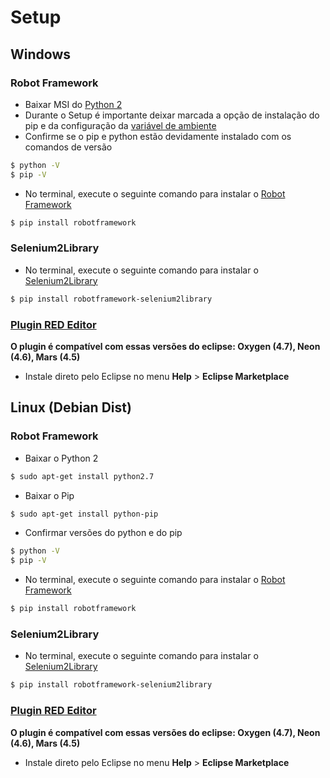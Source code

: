 # Setup

## Windows

### Robot Framework

* Baixar MSI do [Python 2](https://www.python.org/downloads/) 
* Durante o Setup é importante deixar marcada a opção de instalação do pip e da configuração da [variável de ambiente](https://www.howtogeek.com/wp-content/uploads/2014/10/Python-8.jpg.pagespeed.ce.-GDwMsprYt.jpg)
* Confirme se o pip e python estão devidamente instalado com os comandos de versão 

```sh
$ python -V
$ pip -V
```
* No terminal, execute o seguinte comando para instalar o [Robot Framework](https://github.com/robotframework/robotframework/)

```sh
$ pip install robotframework
```

### Selenium2Library

* No terminal, execute o seguinte comando para instalar o [Selenium2Library](https://github.com/robotframework/Selenium2Library)

```sh
$ pip install robotframework-selenium2library
```

### [Plugin RED Editor](https://marketplace.eclipse.org/content/red-robot-editor)

**O plugin é compatível com essas versões do eclipse: Oxygen (4.7), Neon (4.6), Mars (4.5)**

* Instale direto pelo Eclipse no menu **Help** > **Eclipse Marketplace**

## Linux (Debian Dist)

### Robot Framework

* Baixar o Python 2

```sh
$ sudo apt-get install python2.7
```

* Baixar o Pip

```sh
$ sudo apt-get install python-pip
```

* Confirmar versões do python e do pip

```sh
$ python -V
$ pip -V
```
* No terminal, execute o seguinte comando para instalar o [Robot Framework](https://github.com/robotframework/robotframework/)

```sh
$ pip install robotframework
```

### Selenium2Library

* No terminal, execute o seguinte comando para instalar o [Selenium2Library](https://github.com/robotframework/Selenium2Library)

```sh
$ pip install robotframework-selenium2library
```

### [Plugin RED Editor](https://marketplace.eclipse.org/content/red-robot-editor)

**O plugin é compatível com essas versões do eclipse: Oxygen (4.7), Neon (4.6), Mars (4.5)**

* Instale direto pelo Eclipse no menu **Help** > **Eclipse Marketplace**
